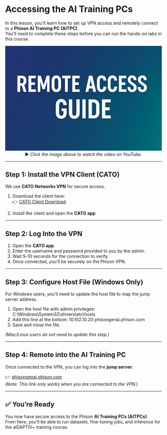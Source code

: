 # Accessing the AI Training PCs

In this lesson, you’ll learn how to set up VPN access and remotely connect to a **Phison AI Training PC (AITPC)**.  
You’ll need to complete these steps before you can run the hands-on labs in this course.  

<p align="center">
  <a href="">
    <img src="https://github.com/aiDAPTIV-Phison/aiDAPTIV-Training-Course/blob/b56a14310073724f67f66e5bcb0f4cc7b24752ed/assets/Remote_Access_Guide.png" width="600" alt="Remote Access Guide">
  </a>  
  <br>
  ▶️ <em>Click the image above to watch the video on YouTube.</em>
</p>

---

## Step 1: Install the VPN Client (CATO)

We use **CATO Networks VPN** for secure access.  

1. Download the client here:  
   👉 [CATO Client Download](https://clientdownload.catonetworks.com/)  

2. Install the client and open the **CATO app**.  

---

## Step 2: Log Into the VPN

1. Open the **CATO app**.  
2. Enter the username and password provided to you by the admin.  
3. Wait 5–10 seconds for the connection to verify.  
4. Once connected, you’ll be securely on the Phison VPN.  

---

## Step 3: Configure Host File (Windows Only)

For Windows users, you’ll need to update the host file to map the jump server address.  

1. Open the host file with admin privileges: C:\Windows\System32\drivers\etc\hosts
2. Add this line at the bottom: 10.102.10.20 phisongenai.phison.com
3. Save and close the file.  

*(Mac/Linux users do not need to update this step.)*  

---

## Step 4: Remote into the AI Training PC

Once connected to the VPN, you can log into the **jump server**:  

👉 [phisongenai.phison.com](phisongenai.phison.com)  
(*Note: This link only works when you are connected to the VPN.*)  

---

## ✅ You’re Ready

You now have secure access to the Phison **AI Training PCs (AITPCs)**.  
From here, you’ll be able to run datasets, fine-tuning jobs, and inference for the aiDAPTIV+ training course.
